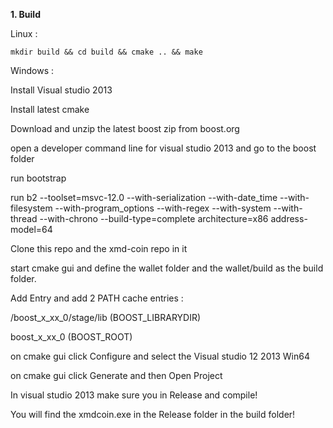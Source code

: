
**1. Build**

Linux :
```
mkdir build && cd build && cmake .. && make
```


Windows :

Install Visual studio 2013

Install latest cmake

Download and unzip the latest boost zip from boost.org

open a developer command line for visual studio 2013 and go to the boost folder

run bootstrap

run b2 --toolset=msvc-12.0 --with-serialization --with-date_time --with-filesystem --with-program_options --with-regex --with-system --with-thread --with-chrono  --build-type=complete architecture=x86 address-model=64

Clone this repo and the xmd-coin repo in it

start cmake gui and define the wallet folder and the wallet/build as the build folder.

Add Entry and add 2 PATH cache entries :

/boost_x_xx_0/stage/lib (BOOST_LIBRARYDIR)

boost_x_xx_0 (BOOST_ROOT)


on cmake gui click Configure and select the Visual studio 12 2013 Win64

on cmake gui click Generate and then Open Project

In visual studio 2013 make sure you in Release and compile!

You will find the xmdcoin.exe in the Release folder in the build folder!
